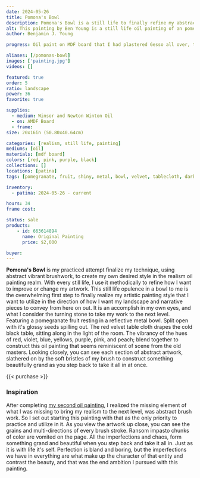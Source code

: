 ```yaml
---
date: 2024-05-26
title: Pomona's Bowl
description: Pomona's Bowl is a still life to finally refine my abstract brushwork and realism in to the oil painting form.
alt: This painting by Ben Young is a still life oil painting of an pomegranate fruit sitting in a metal bowl atop a velvet clothed table.
author: Benjamin J. Young

progress: Oil paint on MDF board that I had plastered Gesso all over, that was previously existing art print from my childhood. Further refining my technique from the Massillon Helmet realism painting, I objectively forced myself to use abstract brushwork for not only blending, but for non-hard lines as well. This became my longest time consuming artwork, yet.

aliases: [/pomonas-bowl]
images: ['painting.jpg']
videos: []

featured: true
order: 5
ratio: landscape
power: 36
favorite: true

supplies:
  - medium: Winsor and Newton Winton Oil
  - on: AMDF Board
  - frame: 
size: 20x16in (50.80x40.64cm)

categories: [realism, still life, painting]
mediums: [oil]
materials: [mdf board]
colors: [red, pink, purple, black]
collections: []
locations: [patina]
tags: [pomegranate, fruit, shiny, metal, bowl, velvet, tablecloth, dark, indoors, table]

inventory:
  - patina: 2024-05-26 - current

hours: 34
frame cost: 

status: sale
products:
    - id: 663614894
      name: Original Painting
      price: $2,000

buyer: 
---
```


**Pomona's Bowl** is my practiced attempt finalize my technique, using abstract vibrant brushwork, to create my own desired style in the realism oil painting realm. With every still life, I use it methodically to refine how I want to improve or change my artwork. This still life opulence in a bowl to me is the overwhelming first step to finally realize my artistic painting style that I want to utilize in the direction of how I want my landscape and narrative pieces to convey from here on out. It is an accomplish in my own eyes, and what I consider the turning stone to take my work to the next level. Featuring a pomegranate fruit resting in a reflective metal bowl. Split open with it's glossy seeds spilling out. The red velvet table cloth drapes the cold black table, sitting along in the light of the room. The vibrancy of the hues of red, violet, blue, yellows, purple, pink, and peach; blend together to construct this oil painting that seems reminiscent of scene from the old masters. Looking closely, you can see each section of abstract artwork, slathered on by the soft bristles of my brush to construct something beautifully grand as you step back to take it all in at once.

{{< purchase >}}

### Inspiration ###

After completing [my second oil painting](/artwork/massillon-helmet), I realized the missing element of what I was missing to bring my realism to the next level, was abstract brush work. So I set out starting this painting with that as the only priority to practice and utilize in it. As you view the artwork up close, you can see the grains and multi-directions of every brush stroke. Ransom impasto chunks of color are vomited on the page. All the imperfections and chaos, form something grand and beautiful when you step back and take it all in. Just as it is with life it's self. Perfection is bland and boring, but the imperfections we have in everything are what make up the character of that entity and contrast the beauty, and that was the end ambition I pursued with this painting.